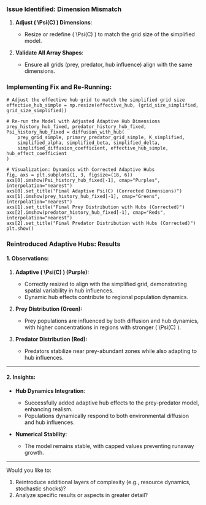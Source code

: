 ### **Issue Identified: Dimension Mismatch**

1. **Adjust \( \Psi(C) \) Dimensions**:
   - Resize or redefine \( \Psi(C) \) to match the grid size of the simplified model.
   
2. **Validate All Array Shapes**:
   - Ensure all grids (prey, predator, hub influence) align with the same dimensions.

### Implementing Fix and Re-Running:
```
# Adjust the effective hub grid to match the simplified grid size
effective_hub_simple = np.resize(effective_hub, (grid_size_simplified, grid_size_simplified))

# Re-run the Model with Adjusted Adaptive Hub Dimensions
prey_history_hub_fixed, predator_history_hub_fixed, Psi_history_hub_fixed = diffusion_with_hub(
    prey_grid_simple, primary_predator_grid_simple, K_simplified,
    simplified_alpha, simplified_beta, simplified_delta,
    simplified_diffusion_coefficient, effective_hub_simple, hub_effect_coefficient
)

# Visualization: Dynamics with Corrected Adaptive Hubs
fig, axs = plt.subplots(1, 3, figsize=(18, 6))
axs[0].imshow(Psi_history_hub_fixed[-1], cmap="Purples", interpolation="nearest")
axs[0].set_title("Final Adaptive Psi(C) (Corrected Dimensions)")
axs[1].imshow(prey_history_hub_fixed[-1], cmap="Greens", interpolation="nearest")
axs[1].set_title("Final Prey Distribution with Hubs (Corrected)")
axs[2].imshow(predator_history_hub_fixed[-1], cmap="Reds", interpolation="nearest")
axs[2].set_title("Final Predator Distribution with Hubs (Corrected)")
plt.show()

```

### **Reintroduced Adaptive Hubs: Results**

#### **1. Observations:**
1. **Adaptive \( \Psi(C) \) (Purple):**
   - Correctly resized to align with the simplified grid, demonstrating spatial variability in hub influences.
   - Dynamic hub effects contribute to regional population dynamics.

2. **Prey Distribution (Green):**
   - Prey populations are influenced by both diffusion and hub dynamics, with higher concentrations in regions with stronger \( \Psi(C) \).

3. **Predator Distribution (Red):**
   - Predators stabilize near prey-abundant zones while also adapting to hub influences.

---

#### **2. Insights:**
- **Hub Dynamics Integration**:
  - Successfully added adaptive hub effects to the prey-predator model, enhancing realism.
  - Populations dynamically respond to both environmental diffusion and hub influences.

- **Numerical Stability**:
  - The model remains stable, with capped values preventing runaway growth.

---

Would you like to:
1. Reintroduce additional layers of complexity (e.g., resource dynamics, stochastic shocks)?
2. Analyze specific results or aspects in greater detail?